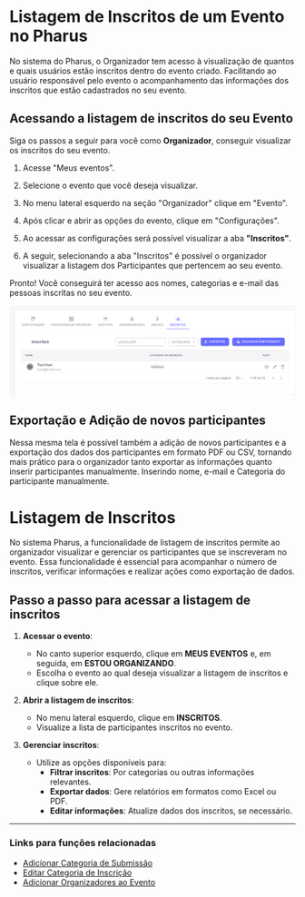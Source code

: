 # Listagem de Inscritos de um Evento no Pharus

No sistema do Pharus, o Organizador tem acesso à visualização de quantos e quais usuários estão inscritos dentro do evento criado.
Facilitando ao usuário responsável pelo evento o acompanhamento das informações dos inscritos que estão cadastrados no seu evento.

## Acessando a listagem de inscritos do seu Evento

 Siga os passos a seguir para você como **Organizador**, conseguir visualizar os inscritos do seu evento.

1. Acesse "Meus eventos".

2. Selecione o evento que você deseja visualizar.

3. No menu lateral esquerdo na seção "Organizador" clique em "Evento".

4. Após clicar e abrir as opções do evento, clique em "Configurações".

5. Ao acessar as configurações será possível visualizar a aba **"Inscritos"**.

6. A seguir, selecionando a aba "Inscritos" é possível o organizador visualizar a listagem dos Participantes que pertencem ao seu evento.

Pronto! Você conseguirá ter acesso aos nomes, categorias e e-mail das pessoas inscritas no seu evento.

![Botões](./../../images/BotoesDaListagem.png)
## Exportação e Adição de novos participantes

Nessa mesma tela é possível também a adição de novos participantes e a exportação dos dados dos participantes em formato PDF ou CSV, tornando mais prático para o organizador tanto exportar as informações quanto inserir participantes manualmente.
Inserindo nome, e-mail e Categoria do participante manualmente.

# Listagem de Inscritos

No sistema Pharus, a funcionalidade de listagem de inscritos permite ao organizador visualizar e gerenciar os participantes que se inscreveram no evento. Essa funcionalidade é essencial para acompanhar o número de inscritos, verificar informações e realizar ações como exportação de dados.

## Passo a passo para acessar a listagem de inscritos

1. **Acessar o evento**:
   - No canto superior esquerdo, clique em **MEUS EVENTOS** e, em seguida, em **ESTOU ORGANIZANDO**.
   - Escolha o evento ao qual deseja visualizar a listagem de inscritos e clique sobre ele.

2. **Abrir a listagem de inscritos**:
   - No menu lateral esquerdo, clique em **INSCRITOS**.
   - Visualize a lista de participantes inscritos no evento.

3. **Gerenciar inscritos**:
   - Utilize as opções disponíveis para:
     - **Filtrar inscritos**: Por categorias ou outras informações relevantes.
     - **Exportar dados**: Gere relatórios em formatos como Excel ou PDF.
     - **Editar informações**: Atualize dados dos inscritos, se necessário.

---

### Links para funções relacionadas
- [Adicionar Categoria de Submissão](../Submissões/AdicionarCategoriaSubmissao.md)
- [Editar Categoria de Inscrição](../Configurações%20Geriais%20do%20Evento/EditarCategoriaInscricao.md)
- [Adicionar Organizadores ao Evento](../Configurações%20Geriais%20do%20Evento/AdicionarOrganizadoresEvento.md)
